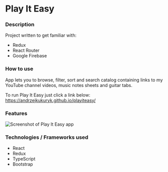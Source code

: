 # Play It Easy

### Description
Project written to get familiar with: 
+ Redux 
+ React Router 
+ Google Firebase 


### How to use
App lets you to browse, filter, sort and search catalog containing links to my YouTube channel videos, music notes sheets and guitar tabs.   

To run Play It Easy just click a link below: <br>
https://andrzejkukuryk.github.io/playiteasy/

### Features

![Screenshot of Play It Easy app](https://github.com/andrzejkukuryk/playiteasy/assets/101364440/4d9535f0-9e34-4aa6-adda-fc015ff45177)

### Technologies / Frameworks used
+ React
+ Redux
+ TypeScript
+ Bootstrap
